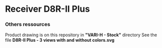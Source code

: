 # Receiver D8R-II Plus
### Others ressources

Product drawing is on this repository in **"VARI-H - Stock"** directory
See the file **D8R-II Plus - 3 views with and without colors.svg**
